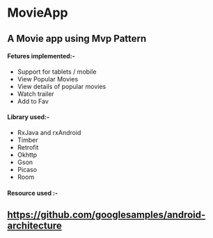 # MovieApp
A Movie app using Mvp Pattern
------------------------
#### Fetures implemented:-

* Support for tablets / mobile
* View Popular Movies
* View details of popular movies
* Watch trailer
* Add to Fav

#### Library used:-

* RxJava and rxAndroid
* Timber
* Retrofit
* Okhttp
* Gson
* Picaso
* Room

#### Resource used :-

https://github.com/googlesamples/android-architecture
------------------------ 
